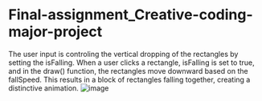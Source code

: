 # Final-assignment_Creative-coding-major-project
The user input is controling the vertical dropping of the rectangles by setting the isFalling. When a user clicks a rectangle, isFalling is set to true, and in the draw() function, the rectangles move downward based on the fallSpeed. This results in a block of rectangles falling together, creating a distinctive animation.
![image](https://github.com/aiion1030/Final-assignment_jhua0767-Jiawei-Huang/assets/145725983/62483efc-e340-4690-8cd7-02782acc1a68)
